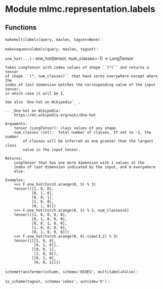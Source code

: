 Module mlmc.representation.labels
=================================

Functions
---------

    
`makemultilabels(query, maxlen, tagset=None)`
:   

    
`makesequencelabels(query, maxlen, tagset)`
:   

    
`one_hot(...)`
:   one_hot(tensor, num_classes=-1) -> LongTensor
    
    Takes LongTensor with index values of shape ``(*)`` and returns a tensor
    of shape ``(*, num_classes)`` that have zeros everywhere except where the
    index of last dimension matches the corresponding value of the input tensor,
    in which case it will be 1.
    
    See also `One-hot on Wikipedia`_ .
    
    .. _One-hot on Wikipedia:
        https://en.wikipedia.org/wiki/One-hot
    
    Arguments:
        tensor (LongTensor): class values of any shape.
        num_classes (int):  Total number of classes. If set to -1, the number
            of classes will be inferred as one greater than the largest class
            value in the input tensor.
    
    Returns:
        LongTensor that has one more dimension with 1 values at the
        index of last dimension indicated by the input, and 0 everywhere
        else.
    
    Examples:
        >>> F.one_hot(torch.arange(0, 5) % 3)
        tensor([[1, 0, 0],
                [0, 1, 0],
                [0, 0, 1],
                [1, 0, 0],
                [0, 1, 0]])
        >>> F.one_hot(torch.arange(0, 5) % 3, num_classes=5)
        tensor([[1, 0, 0, 0, 0],
                [0, 1, 0, 0, 0],
                [0, 0, 1, 0, 0],
                [1, 0, 0, 0, 0],
                [0, 1, 0, 0, 0]])
        >>> F.one_hot(torch.arange(0, 6).view(3,2) % 3)
        tensor([[[1, 0, 0],
                 [0, 1, 0]],
                [[0, 0, 1],
                 [1, 0, 0]],
                [[0, 1, 0],
                 [0, 0, 1]]])

    
`schemetransformer(column, scheme='BIOES', multilabel=False)`
:   

    
`to_scheme(tagset, scheme='iobes', outside='O')`
: